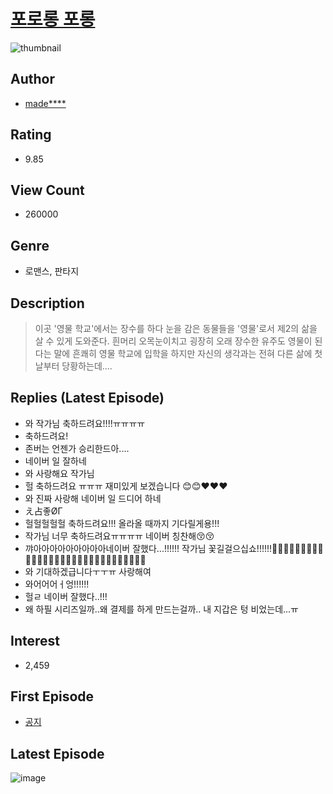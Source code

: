 # [포로롱 포롱](https://comic.naver.com/bestChallenge/list?titleId=749509)
![thumbnail](https://image-comic.pstatic.net/user_contents_data/challenge_comic/2021/03/01/335137/thumbnail_202x16438bed0ca_b988_46b9_8cf9_0cfcc8e3bd37_00006254.JPEG)

## Author
- [made****](https://comic.naver.com/artistTitle?id=335137)

## Rating
- 9.85

## View Count
- 260000

## Genre
- 로맨스, 판타지

## Description
> 이곳 '영물 학교'에서는 장수를 하다 눈을 감은 동물들을 '영물'로서 제2의 삶을 살 수 있게 도와준다. 흰머리 오목눈이치고 굉장히 오래 장수한 유주도 영물이 된다는 말에 흔쾌히 영물 학교에 입학을 하지만 자신의 생각과는 전혀 다른 삶에 첫날부터 당황하는데....

## Replies (Latest Episode)
- 와 작가님 축하드려요!!!!ㅠㅠㅠㅠ
- 축하드려요!
- 존버는 언젠가 승리한드아....
- 네이버 일 잘하네
- 와 사랑해요 작가님
- 헐 축하드려요 ㅠㅠㅠ 재미있게 보겠습니다 😊😊❤❤❤
- 와 진짜 사랑해 네이버 일 드디어 하네
- え占좋ØГ
- 헐헐헐헐헐 축하드려요!!! 올라올 때까지 기다릴게용!!!
- 작가님 너무 축하드려요ㅠㅠㅠㅠ 네이버 칭찬해😚😚
- 꺄아아아아아아아아아네이버 잘했다...!!!!!! 작가님 꽃길걸으십쇼!!!!!!🎉🌼🎉🌼🎉🌼🎉🌼🎉🌼🎉🌼🎉🌼🎉🌼🎉🎉🌼🎉🌼🎉🌼🎉🌼🎉🎉🌼🎉🌸
- 와 기대하겠급니다ㅜㅜㅠ 사랑해여
- 와어어어ㅓ엉!!!!!!
- 헐ㄹ 네이버 잘했다..!!!
- 왜 하필 시리즈일까..왜 결제를 하게 만드는걸까.. 내 지갑은 텅 비었는데...ㅠ

## Interest
- 2,459

## First Episode
- [공지](https://comic.naver.com/bestChallenge/detail?titleId=749509&no=12)

## Latest Episode
![image](https://image-comic.pstatic.net/user_contents_data/challenge_comic/2021/04/27/335137/upload_7234018382443590457.jpeg)
